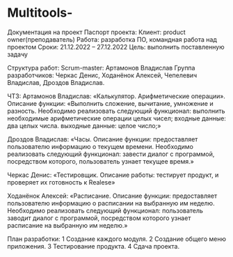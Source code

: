 # Multitools-
Документация на проект
Паспорт проекта:
Клиент: product owner(преподаватель)
Работа: разработка ПО, командная работа над проектом
Сроки: 21.12.2022 – 27.12.2022
Цель: выполнить поставленную задачу

Структура работ:
Scrum-master: Артамонов Владислав
Группа разработчиков: Черкас Денис, Ходанёнок Алексей, Чепелевич Владислав, Дроздов Владислав.

ЧТЗ:
Артамонов Владислав: 
«Калькулятор. Арифметические операции». Описание функции: «Выполнить сложение, вычитание, умножение и разность. Необходимо реализовать следующий функционал: выполнить необходимые арифметические операции целых чисел; входные данные: два целых числа. выходные данные: целое число;»

Дроздов Владислав:
«Часы. Описание функции: предоставляет пользователю информацию о текущем времени. Необходимо реализовать следующий функционал: завести диалог с программой, посредством которого, пользователь узнает текущее время.»

Черкас Денис:
«Тестировщик. Описание работы: тестирует продукт, и проверяет их готовность к Realese»

Ходанёнок Алексей: «Расписание. Описание функции: предоставляет пользователю информацию о расписании на выбранную им неделю. Необходимо реализовать следующий функционал: пользователь заводит диалог с программой, посредством которого узнает расписание на выбранную им неделю.»

План разработки:
1 Создание каждого модуля.
2 Создание общего меню приложения.
3 Тестирование продукта.
4 Сдача проекта.
